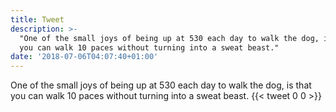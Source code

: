 ```yaml
---
title: Tweet
description: >-
  "One of the small joys of being up at 530 each day to walk the dog, is that
  you can walk 10 paces without turning into a sweat beast."
date: '2018-07-06T04:07:40+01:00'
---
```

One of the small joys of being up at 530 each day to walk the dog, is that you can walk 10 paces without turning into a sweat beast.
      {{< tweet 0 0 >}}
    
